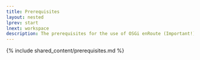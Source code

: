 ```yaml
---
title: Prerequisites
layout: nested
lprev: start
lnext: workspace
description: The prerequisites for the use of OSGi enRoute (Important!)
---
```


{% include shared_content/prerequisites.md %}
